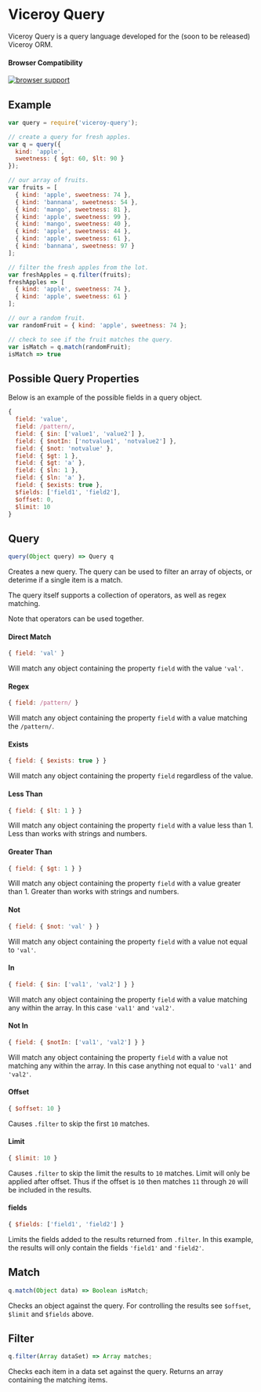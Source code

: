 Viceroy Query
=============

Viceroy Query is a query language developed for
the (soon to be released) Viceroy ORM.

#### Browser Compatibility
[![browser support](https://ci.testling.com/Battlefy/Viceroy-Query.png)
](https://ci.testling.com/Battlefy/Viceroy-Query)

Example
-------
```javascript
var query = require('viceroy-query');

// create a query for fresh apples.
var q = query({
  kind: 'apple',
  sweetness: { $gt: 60, $lt: 90 }
});

// our array of fruits.
var fruits = [
  { kind: 'apple', sweetness: 74 },
  { kind: 'bannana', sweetness: 54 },
  { kind: 'mango', sweetness: 81 },
  { kind: 'apple', sweetness: 99 },
  { kind: 'mango', sweetness: 40 },
  { kind: 'apple', sweetness: 44 },
  { kind: 'apple', sweetness: 61 },
  { kind: 'bannana', sweetness: 97 }
];

// filter the fresh apples from the lot.
var freshApples = q.filter(fruits);
freshApples => [
  { kind: 'apple', sweetness: 74 },
  { kind: 'apple', sweetness: 61 }
];

// our a random fruit.
var randomFruit = { kind: 'apple', sweetness: 74 };

// check to see if the fruit matches the query.
var isMatch = q.match(randomFruit);
isMatch => true
```

Possible Query Properties
-------------------------
Below is an example of the possible fields in
a query object.

```javascript
{
  field: 'value',
  field: /pattern/,
  field: { $in: ['value1', 'value2'] },
  field: { $notIn: ['notvalue1', 'notvalue2'] },
  field: { $not: 'notvalue' },
  field: { $gt: 1 },
  field: { $gt: 'a' },
  field: { $ln: 1 },
  field: { $ln: 'a' },
  field: { $exists: true },
  $fields: ['field1', 'field2'],
  $offset: 0,
  $limit: 10
}
```

Query
-----
```javascript
query(Object query) => Query q
```
Creates a new query. The query can be used to
filter an array of objects, or deterime if a
single item is a match.

The query itself supports a collection of
operators, as well as regex matching.

Note that operators can be used together.

#### Direct Match
```javascript
{ field: 'val' }
```
Will match any object containing the property
`field` with the value `'val'`.

#### Regex
```javascript
{ field: /pattern/ }
```
Will match any object containing the property
`field` with a value matching the `/pattern/`.

#### Exists
```javascript
{ field: { $exists: true } }
```
Will match any object containing the property
`field` regardless of the value.

#### Less Than
```javascript
{ field: { $lt: 1 } }
```
Will match any object containing the property
`field` with a value less than 1. Less than works
with strings and numbers.

#### Greater Than
```javascript
{ field: { $gt: 1 } }
```
Will match any object containing the property
`field` with a value greater than 1. Greater than
works with strings and numbers.

#### Not
```javascript
{ field: { $not: 'val' } }
```
Will match any object containing the property
`field` with a value not equal to `'val'`.

#### In
```javascript
{ field: { $in: ['val1', 'val2'] } }
```
Will match any object containing the property
`field` with a value matching any within the
array. In this case `'val1'` and `'val2'`.

#### Not In
```javascript
{ field: { $notIn: ['val1', 'val2'] } }
```
Will match any object containing the property
`field` with a value not matching any within the
array. In this case anything not equal to 
`'val1'` and `'val2'`.

#### Offset
```javascript
{ $offset: 10 }
```
Causes `.filter` to skip the first `10` matches.

#### Limit
```javascript
{ $limit: 10 }
```
Causes `.filter` to skip the limit the results
to `10` matches. Limit will only be applied after
offset. Thus if the offset is `10` then matches 
`11` through `20` will be included in the results.

#### fields
```javascript
{ $fields: ['field1', 'field2'] }
```
Limits the fields added to the results returned
from `.filter`. In this example, the results will
only contain the fields `'field1'` and `'field2'`.

Match
-----
```javascript
q.match(Object data) => Boolean isMatch;
```
Checks an object against the query. For
controlling the results see `$offset`, `$limit`
and `$fields` above.

Filter
------
```javascript
q.filter(Array dataSet) => Array matches;
```
Checks each item in a data set against the query.
Returns an array containing the matching items.
